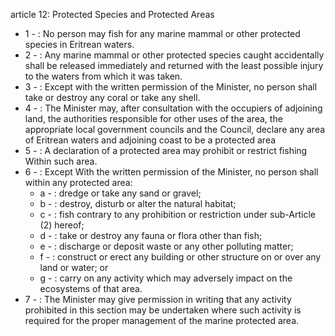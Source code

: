 article 12: Protected Species and Protected Areas

<ul>
			<li>1 - : No person may fish for any marine mammal or other protected species in Eritrean waters.<ul>
			</ul></li>			<li>2 - : Any marine mammal or other protected species caught accidentally shall be released immediately and returned with the least possible injury to the waters from which it was taken.<ul>
			</ul></li>			<li>3 - : Except with the written permission of the Minister, no person shall take or destroy any coral or take any shell.<ul>
			</ul></li>			<li>4 - : The Minister may, after consultation with the occupiers of adjoining land, the authorities responsible for other uses of the area, the appropriate local government councils and the Council, declare any area of Eritrean waters and adjoining coast to be a protected area<ul>
			</ul></li>			<li>5 - : A declaration of a protected area may prohibit or restrict fishing Within such area.<ul>
			</ul></li>			<li>6 - : Except With the written permission of the Minister, no person shall within any protected area:<ul>
						<li>a - : dredge or take any sand or gravel;<ul>
						</ul></li>						<li>b - : destroy, disturb or alter the natural habitat;<ul>
						</ul></li>						<li>c - : fish contrary to any prohibition or restriction under sub-Article (2) hereof;<ul>
						</ul></li>						<li>d - : take or destroy any fauna or flora other than fish;<ul>
						</ul></li>						<li>e - : discharge or deposit waste or any other polluting matter;<ul>
						</ul></li>						<li>f - : construct or erect any building or other structure on or over any land or water; or<ul>
						</ul></li>						<li>g - : carry on any activity which may adversely impact on the ecosystems of that area.<ul>
						</ul></li>			</ul></li>			<li>7 - : The Minister may give permission in writing that any activity prohibited in this section may be undertaken where such activity is required for the proper management of the marine protected area.<ul>
			</ul></li></ul>